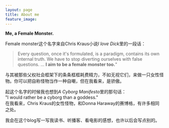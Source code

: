 ```yaml
---
layout: page
title: About me
feature_image: 
---
```


**Me, a Female Monster.**

Female monster这个名字来自Chris Kraus小说*I love Dick*里的一段话：  
> Every question, once it's formulated, is a paradigm, contains its own internal truth. We have to stop diverting ourselves with false questions. ... **I aim to be a female monster too.**"  

与其被那些父权社会框架下的条条框框耗费精力，不如无视它们，来做一只女性怪物。你可以把自称怪物当作一种自嘲，但在我看来，是骄傲。   

起这个名字的时候我也想到*A Cyborg Manifesto*里的那句话：  
"I would rather be a cyborg than a goddess."   
在我看来，Chris Kraus的女性怪物，和Donna Haraway的赛博格，有许多相同之处。  

我会在这个blog写一写我读书、听播客、看电影的感想，也许以后会写点别的。  

